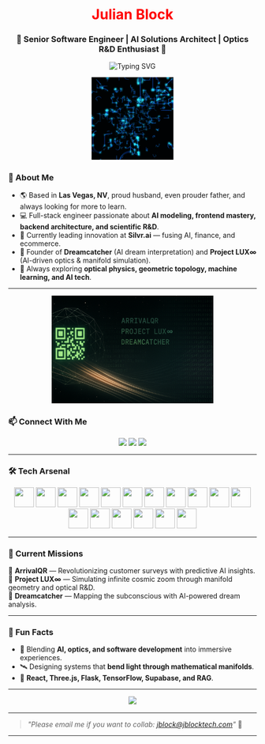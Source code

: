 <h1 align="center" style="color: red">Julian Block</h1>
<h3 align="center">🚀 Senior Software Engineer | AI Solutions Architect | Optics R&D Enthusiast 🚀</h3>

<p align="center">
  <img src="https://readme-typing-svg.demolab.com?font=Fira+Code&size=24&pause=1000&color=e12e09&center=true&vCenter=true&width=600&lines=Building+AI-powered+systems+%F0%9F%9A%80;Future+of+Optics+%26+Dream+Analysis+%F0%9F%92%A1;Turning+visions+into+reality+with+AI+%F0%9F%8C%9D" alt="Typing SVG" />
</p>

<p align="center">
  <img src="./github.gif" alt="Julian Block GIF" width="33%" />
</p>

### 🚀 About Me
- 🌎 Based in **Las Vegas, NV**, proud husband, even prouder father, and always looking for more to learn.
- 💻 Full-stack engineer passionate about **AI modeling, frontend mastery, backend architecture, and scientific R&D**.
- 🔭 Currently leading innovation at **Silvr.ai** — fusing AI, finance, and ecommerce.
- 🧠 Founder of **Dreamcatcher** (AI dream interpretation) and **Project LUX∞** (AI-driven optics & manifold simulation).
- 🎯 Always exploring **optical physics, geometric topology, machine learning, and AI tech**.

---


<p align="center">
  <img src="./banner.png" alt="Julian Block Banner" width="65%" />
</p>

### 📫 Connect With Me
<p align="center">
  <a href="https://jblocktech.com"><img src="https://img.shields.io/badge/Website-000000?style=for-the-badge&logo=About.me&logoColor=white" /></a>
  <a href="https://linkedin.com/in/julianblock"><img src="https://img.shields.io/badge/LinkedIn-0077B5?style=for-the-badge&logo=linkedin&logoColor=white" /></a>
  <a href="https://github.com/Julianblock"><img src="https://img.shields.io/badge/GitHub-100000?style=for-the-badge&logo=github&logoColor=white" /></a>
</p>

---

### 🛠️ Tech Arsenal

<p align="center">
  <img src="https://cdn.jsdelivr.net/gh/devicons/devicon/icons/react/react-original.svg" width="40" height="40" />
  <img src="https://cdn.jsdelivr.net/gh/devicons/devicon/icons/nextjs/nextjs-original.svg" width="40" height="40" />
  <img src="https://cdn.jsdelivr.net/gh/devicons/devicon/icons/vuejs/vuejs-original.svg" width="40" height="40" />
  <img src="https://cdn.jsdelivr.net/gh/devicons/devicon/icons/typescript/typescript-original.svg" width="40" height="40" />
  <img src="https://cdn.jsdelivr.net/gh/devicons/devicon/icons/javascript/javascript-original.svg" width="40" height="40" />
  <img src="https://cdn.jsdelivr.net/gh/devicons/devicon/icons/nodejs/nodejs-original.svg" width="40" height="40" />
  <img src="https://cdn.jsdelivr.net/gh/devicons/devicon/icons/python/python-original.svg" width="40" height="40" />
  <img src="https://cdn.jsdelivr.net/gh/devicons/devicon/icons/flask/flask-original.svg" width="40" height="40" />
  <img src="https://cdn.jsdelivr.net/gh/devicons/devicon/icons/docker/docker-original.svg" width="40" height="40" />
  <img src="https://cdn.jsdelivr.net/gh/devicons/devicon/icons/kubernetes/kubernetes-plain.svg" width="40" height="40" />
  <img src="https://cdn.jsdelivr.net/gh/devicons/devicon/icons/mysql/mysql-original.svg" width="40" height="40" />
  <img src="https://cdn.jsdelivr.net/gh/devicons/devicon/icons/graphql/graphql-plain.svg" width="40" height="40" />
  <img src="https://cdn.jsdelivr.net/gh/devicons/devicon/icons/git/git-original.svg" width="40" height="40" />
  <img src="https://cdn.jsdelivr.net/gh/devicons/devicon/icons/csharp/csharp-original.svg" width="40" height="40" />
  <img src="https://cdn.jsdelivr.net/gh/devicons/devicon/icons/threejs/threejs-original.svg" width="40" height="40" />
  <img src="https://cdn.jsdelivr.net/gh/devicons/devicon/icons/opengl/opengl-original.svg" width="40" height="40" />
  <img src="https://cdn.jsdelivr.net/gh/devicons/devicon/icons/figma/figma-original.svg" width="40" height="40" />
</p>

---

### 🌌 Current Missions
🚀 **ArrivalQR** — Revolutionizing customer surveys with predictive AI insights.  
🔭 **Project LUX∞** — Simulating infinite cosmic zoom through manifold geometry and optical R&D.  
🌙 **Dreamcatcher** — Mapping the subconscious with AI-powered dream analysis.

---

### 🧠 Fun Facts
- 🎨 Blending **AI, optics, and software development** into immersive experiences.
- 🛰️ Designing systems that **bend light through mathematical manifolds**.
- 💬 **React, Three.js, Flask, TensorFlow, Supabase, and RAG**.

---

<p align="center">
  <img src="https://media.giphy.com/media/iicDrNGWxHmDrIni6j/giphy.gif" width="500" />
</p>

---

> *"Please email me if you want to collab: jblock@jblocktech.com"* 🌌

---
